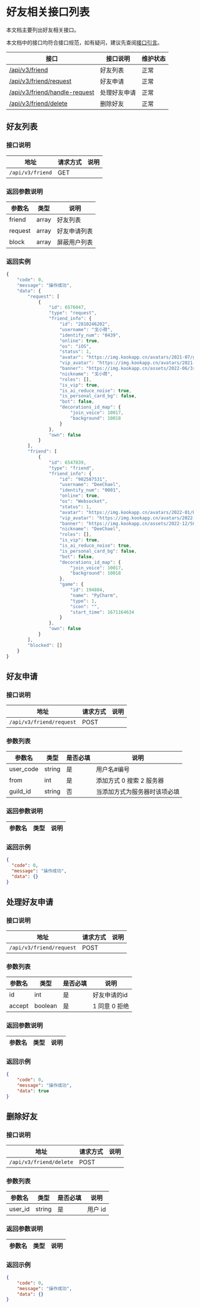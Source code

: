 # 好友相关接口列表

本文档主要列出好友相关接口。

本文档中的接口均符合接口规范，如有疑问，建议先查阅[接口引言](https://developer.kookapp.cn/doc/reference)。

| 接口                                           | 接口说明     | 维护状态 |
| ---------------------------------------------- | ------------ | -------- |
| [/api/v3/friend](#好友列表)                    | 好友列表     | 正常     |
| [/api/v3/friend/request](#好友申请)            | 好友申请     | 正常     |
| [/api/v3/friend/handle-request](#处理好友申请) | 处理好友申请 | 正常     |
| [/api/v3/friend/delete](#删除好友)             | 删除好友     | 正常     |

## 好友列表

### 接口说明

| 地址             | 请求方式 | 说明 |
| ---------------- | -------- | ---- |
| `/api/v3/friend` | GET      |      |

### 返回参数说明

| 参数名  | 类型  | 说明         |
| ------- | ----- | ------------ |
| friend  | array | 好友列表     |
| request | array | 好友申请列表 |
| block   | array | 屏蔽用户列表 |

### 返回实例

```javascript
{
    "code": 0,
    "message": "操作成功",
    "data": {
        "request": [
            {
                "id": 6576047,
                "type": "request",
                "friend_info": {
                    "id": "2810246202",
                    "username": "戈小荷",
                    "identify_num": "0439",
                    "online": true,
                    "os": "iOS",
                    "status": 1,
                    "avatar": "https://img.kookapp.cn/avatars/2021-07/ggB1h1kCvS06j06j.png/icon",
                    "vip_avatar": "https://img.kookapp.cn/avatars/2021-07/ggB1h1kCvS06j06j.png/icon",
                    "banner": "https://img.kookapp.cn/assets/2022-06/3rLkCSMdhW0hg06y.png",
                    "nickname": "戈小荷",
                    "roles": [],
                    "is_vip": true,
                    "is_ai_reduce_noise": true,
                    "is_personal_card_bg": false,
                    "bot": false,
                    "decorations_id_map": {
                        "join_voice": 10017,
                        "background": 10018
                    }
                },
                "own": false
            }
        ],
        "friend": [
            {
                "id": 6547839,
                "type": "friend",
                "friend_info": {
                    "id": "982587531",
                    "username": "DeeChael",
                    "identify_num": "0001",
                    "online": true,
                    "os": "Websocket",
                    "status": 1,
                    "avatar": "https://img.kookapp.cn/avatars/2022-01/HA5jda2Ya604w04w.png/icon",
                    "vip_avatar": "https://img.kookapp.cn/avatars/2022-01/HA5jda2Ya604w04w.png/icon",
                    "banner": "https://img.kookapp.cn/assets/2022-12/SC9Rijissy0hg06y.png",
                    "nickname": "DeeChael",
                    "roles": [],
                    "is_vip": true,
                    "is_ai_reduce_noise": true,
                    "is_personal_card_bg": false,
                    "bot": false,
                    "decorations_id_map": {
                        "join_voice": 10017,
                        "background": 10018
                    },
                    "game": {
                        "id": 194884,
                        "name": "PyCharm",
                        "type": 1,
                        "icon": "",
                        "start_time": 1671164634
                    }
                },
                "own": false
            }
        ],
        "blocked": []
    }
}
```

## 好友申请

### 接口说明

| 地址                     | 请求方式 | 说明 |
| ------------------------ | -------- | ---- |
| `/api/v3/friend/request` | POST     |      |

### 参数列表

| 参数名    | 类型   | 是否必填 | 说明                         |
| --------- | ------ | -------- | ---------------------------- |
| user_code | string | 是       | 用户名#编号                  |
| from      | int    | 是       | 添加方式 0 搜索 2 服务器     |
| guild_id  | string | 否       | 当添加方式为服务器时该项必填 |

### 返回参数说明

| 参数名 | 类型 | 说明 |
| ------ | ---- | ---- |

### 返回示例

```json
{
  "code": 0,
  "message": "操作成功",
  "data": {}
}
```

## 处理好友申请

### 接口说明

| 地址                     | 请求方式 | 说明 |
| ------------------------ | -------- | ---- |
| `/api/v3/friend/request` | POST     |      |

### 参数列表

| 参数名 | 类型    | 是否必填 | 说明          |
| ------ | ------- | -------- | ------------- |
| id     | int     | 是       | 好友申请的id  |
| accept | boolean | 是       | 1 同意 0 拒绝 |

### 返回参数说明

| 参数名 | 类型 | 说明 |
| ------ | ---- | ---- |

### 返回示例

```json
{
    "code": 0,
    "message": "操作成功",
    "data": true
}
```

## 删除好友

### 接口说明

| 地址                    | 请求方式 | 说明 |
| ----------------------- | -------- | ---- |
| `/api/v3/friend/delete` | POST     |      |

### 参数列表

| 参数名  | 类型   | 是否必填 | 说明    |
| ------- | ------ | -------- | ------- |
| user_id | string | 是       | 用户 id |

### 返回参数说明

| 参数名 | 类型 | 说明 |
| ------ | ---- | ---- |

### 返回示例

```json
{
    "code": 0,
    "message": "操作成功",
    "data": {}
}
```


